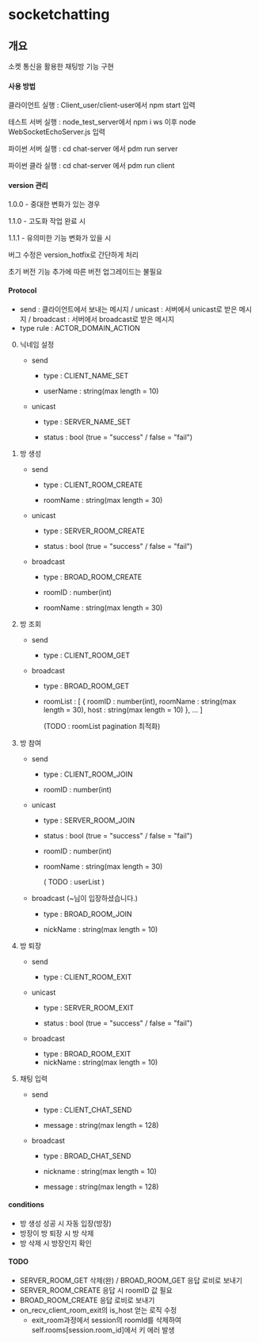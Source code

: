 # socketchatting

## 개요

소켓 통신을 활용한 채팅방 기능 구현

#### 사용 방법

클라이언트 실행 : Client_user/client-user에서 npm start 입력

테스트 서버 실행 : node_test_server에서 npm i ws 이후 node WebSocketEchoServer.js 입력

파이썬 서버 실행 : cd chat-server 에서 pdm run server

파이썬 클라 실행 : cd chat-server 에서 pdm run client



#### version 관리

1.0.0 - 중대한 변화가 있는 경우

1.1.0 - 고도화 작업 완료 시

1.1.1 - 유의미한 기능 변화가 있을 시

버그 수정은 version_hotfix로 간단하게 처리

초기 버전 기능 추가에 따른 버전 업그레이드는 불필요



#### Protocol

* send : 클라이언트에서 보내는 메시지 / unicast : 서버에서 unicast로 받은 메시지 / broadcast : 서버에서 broadcast로 받은 메시지
* type rule : ACTOR_DOMAIN_ACTION

0. 닉네임 설정

   - send
   
     - type : CLIENT_NAME_SET
     
     - userName : string(max length = 10)
   
   - unicast
   
     - type : SERVER_NAME_SET
     
     - status : bool (true = "success" / false = "fail")

1. 방 생성

   - send

     - type : CLIENT_ROOM_CREATE

     - roomName : string(max length = 30)

   - unicast

     - type : SERVER_ROOM_CREATE

     - status : bool (true = "success" / false = "fail")
     
   - broadcast
   
     - type : BROAD_ROOM_CREATE
     
     - roomID : number(int)
     
     - roomName : string(max length = 30)

2. 방 조회

   - send

     - type : CLIENT_ROOM_GET

   - broadcast
   
     - type : BROAD_ROOM_GET
     
     - roomList : [ { roomID : number(int), roomName : string(max length = 30), host : string(max length = 10) }, ... ]
     
       (TODO : roomList pagination 최적화)
   
3. 방 참여

   - send

     - type : CLIENT_ROOM_JOIN

     - roomID : number(int)

   - unicast
   
     - type : SERVER_ROOM_JOIN

     - status : bool (true = "success" / false = "fail")

     - roomID : number(int)

     - roomName : string(max length = 30)
     
       ( TODO : userList )
     
   - broadcast (~님이 입장하셨습니다.)
     
     - type : BROAD_ROOM_JOIN
     
     - nickName : string(max length = 10)

4. 방 퇴장

    - send

      - type : CLIENT_ROOM_EXIT
    - unicast
    
      - type : SERVER_ROOM_EXIT
    
      - status : bool (true = "success" / false = "fail")
    - broadcast
    
      - type : BROAD_ROOM_EXIT
      - nickName : string(max length = 10)
    
5. 채팅 입력

    - send

      - type : CLIENT_CHAT_SEND

      - message : string(max length = 128)

    - broadcast
    
      - type : BROAD_CHAT_SEND

      - nickname : string(max length = 10)
      
      - message : string(max length = 128)


#### conditions

- 방 생성 성공 시 자동 입장(방장)
- 방장이 방 퇴장 시 방 삭제
- 방 삭제 시 방장인지 확인

#### TODO

- SERVER_ROOM_GET 삭제(완) / BROAD_ROOM_GET 응답 로비로 보내기
- SERVER_ROOM_CREATE 응답 시 roomID 값 필요
- BROAD_ROOM_CREATE 응답 로비로 보내기
- on_recv_client_room_exit의 is_host 얻는 로직 수정
  - exit_room과정에서 session의 roomId를 삭제하여 self.rooms[session.room_id]에서 키 에러 발생




